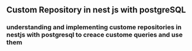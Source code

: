 ## Custom Repository in nest js with postgreSQL

### understanding and implementing custome repositories in nestjs with postgresql to creace custome queries and use them 